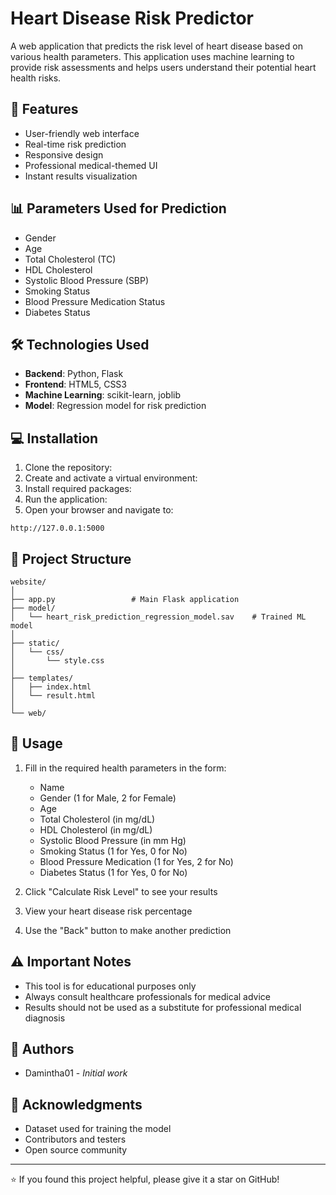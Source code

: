 # Heart Disease Risk Predictor

A web application that predicts the risk level of heart disease based on various health parameters. This application uses machine learning to provide risk assessments and helps users understand their potential heart health risks.

## 🚀 Features

- User-friendly web interface
- Real-time risk prediction
- Responsive design
- Professional medical-themed UI
- Instant results visualization

## 📊 Parameters Used for Prediction

- Gender
- Age
- Total Cholesterol (TC)
- HDL Cholesterol
- Systolic Blood Pressure (SBP)
- Smoking Status
- Blood Pressure Medication Status
- Diabetes Status

## 🛠️ Technologies Used

- **Backend**: Python, Flask
- **Frontend**: HTML5, CSS3
- **Machine Learning**: scikit-learn, joblib
- **Model**: Regression model for risk prediction

## 💻 Installation

1. Clone the repository:
2. Create and activate a virtual environment:
3. Install required packages:
4. Run the application:
5. Open your browser and navigate to:
```
http://127.0.0.1:5000
```

## 📁 Project Structure

```
website/
│
├── app.py                 # Main Flask application
├── model/
│   └── heart_risk_prediction_regression_model.sav    # Trained ML model
│
├── static/
│   └── css/
│       └── style.css     
│
├── templates/
│   ├── index.html       
│   └── result.html       
│
└── web/                  
```

## 🔧 Usage

1. Fill in the required health parameters in the form:
   - Name
   - Gender (1 for Male, 2 for Female)
   - Age
   - Total Cholesterol (in mg/dL)
   - HDL Cholesterol (in mg/dL)
   - Systolic Blood Pressure (in mm Hg)
   - Smoking Status (1 for Yes, 0 for No)
   - Blood Pressure Medication (1 for Yes, 2 for No)
   - Diabetes Status (1 for Yes, 0 for No)

2. Click "Calculate Risk Level" to see your results
3. View your heart disease risk percentage
4. Use the "Back" button to make another prediction

## ⚠️ Important Notes

- This tool is for educational purposes only
- Always consult healthcare professionals for medical advice
- Results should not be used as a substitute for professional medical diagnosis

## 👥 Authors

- Damintha01 - *Initial work*

## 🙏 Acknowledgments

- Dataset used for training the model
- Contributors and testers
- Open source community

---

⭐️ If you found this project helpful, please give it a star on GitHub!
